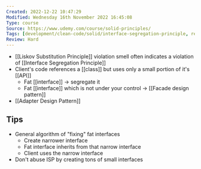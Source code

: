 ```yaml
---
Created: 2022-12-22 10:47:29
Modified: Wednesday 16th November 2022 16:45:08
Type: course
Source: https://www.udemy.com/course/solid-principles/
Tags: [development/clean-code/solid/interface-segregation-principle, review]
Review: Hard
---
```


- [[Liskov Substitution Principle]] violation smell often indicates a violation of [[Interface Segregation Principle]]
- Client's code references a [[class]] but uses only a small portion of it's [[API]]
    - Fat [[interface]] -> segregate it
    - Fat [[interface]] which is not under your control -> [[Facade design pattern]]
- [[Adapter Design Pattern]]
    
## Tips

- General algorithm of "fixing" fat interfaces
    - Create narrower interface
    - Fat interface inherits from that narrow interface
    - Client uses the narrow interface
- Don't abuse ISP by creating tons of small interfaces
